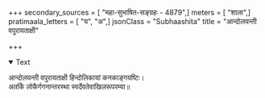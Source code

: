+++
secondary_sources = [ "महा-सुभाषित-सङ्ग्रहः - 4879",]
meters = [ "शाला",]
pratimaala_letters = [ "य", "अ",]
jsonClass = "Subhaashita"
title = "आन्दोलयन्ती वपुरायताक्षी"

+++

<details open><summary>Text</summary>

आन्दोलयन्ती वपुरायताक्षी हिन्दोलिकायां कनकाङ्गयष्टिः।  
अतर्कि लोकैर्गगनान्तरस्था स्वर्देवतेवाखिलरूपरम्या॥
</details>

